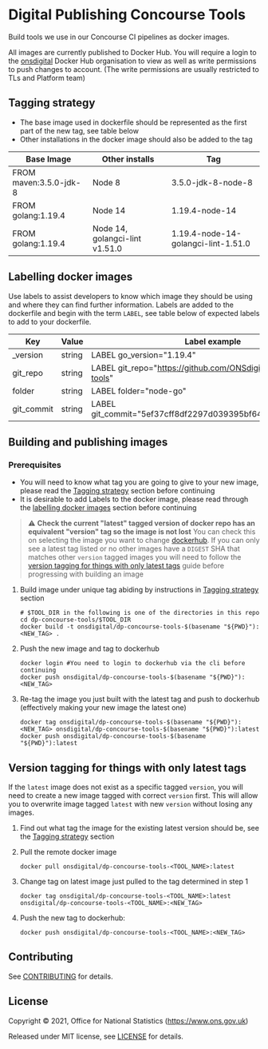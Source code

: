 # Digital Publishing Concourse Tools

Build tools we use in our Concourse CI pipelines as docker images.

All images are currently published to Docker Hub. You will require a login to the [onsdigital](https://hub.docker.com/orgs/onsdigital/repositories) Docker Hub organisation to view as well as write permissions to push changes to account. (The write permissions are usually restricted to TLs and Platform team)

## Tagging strategy

- The base image used in dockerfile should be represented as the first part of the new tag, see table below
- Other installations in the docker image should also be added to the tag

| Base Image             | Other installs                 | Tag                                 |
|------------------------|--------------------------------|-------------------------------------|
| FROM maven:3.5.0-jdk-8 | Node 8                         | 3.5.0-jdk-8-node-8                  |
| FROM golang:1.19.4     | Node 14                        | 1.19.4-node-14                      |
| FROM golang:1.19.4     | Node 14, golangci-lint v1.51.0 | 1.19.4-node-14-golangci-lint-1.51.0 |

## Labelling docker images

Use labels to assist developers to know which image they should be using and where they can find further information. Labels are added to the dockerfile and begin with the term `LABEL`, see table below of expected labels to add to your dockerfile.

| Key                     | Value  | Label example                                                     | Required |
|-------------------------|--------|-------------------------------------------------------------------|----------|
| <install-name->_version | string | LABEL go_version="1.19.4"                                         | true     |
| git_repo                | string | LABEL git_repo="https://github.com/ONSdigital/dp-concourse-tools" | true     |
| folder                  | string | LABEL folder="node-go"                                            | true     |
| git_commit              | string | LABEL git_commit="5ef37cff8df2297d039395bf64f1be600241508c"       | true     |

## Building and publishing images

### Prerequisites

- You will need to know what tag you are going to give to your new image, please read the [Tagging strategy](#tagging-strategy) section before continuing
- It is desirable to add Labels to the docker image, please read through the [labelling docker images](#labelling-docker-images) section before continuing

> :warning: **Check the current "latest" tagged version of docker repo has an equivalent "version" tag so the image is not lost**
You can check this on selecting the image you want to change [dockerhub](https://hub.docker.com/repositories/onsdigital?search=dp-concourse-tools). If you can only see a latest tag listed or no other images have a `DIGEST` SHA that matches other `version` tagged images you will need to follow the [version tagging for things with only latest tags](#version-tagging-for-things-with-only-latest-tags) guide before progressing with building an image

1. Build image under unique tag abiding by instructions in [Tagging strategy](#tagging-strategy) section

    ```shell
    # $TOOL_DIR in the following is one of the directories in this repo
    cd dp-concourse-tools/$TOOL_DIR
    docker build -t onsdigital/dp-concourse-tools-$(basename "${PWD}"):<NEW_TAG> .
    ```

2. Push the new image and tag to dockerhub

    ```shell
    docker login #You need to login to dockerhub via the cli before continuing
    docker push onsdigital/dp-concourse-tools-$(basename "${PWD}"):<NEW_TAG>
    ```

3. Re-tag the image you just built with the latest tag and push to dockerhub (effectively making your new image the latest one)

    ```shell
    docker tag onsdigital/dp-concourse-tools-$(basename "${PWD}"):<NEW_TAG> onsdigital/dp-concourse-tools-$(basename "${PWD}"):latest
    docker push onsdigital/dp-concourse-tools-$(basename "${PWD}"):latest
    ```

## Version tagging for things with only latest tags

If the `latest` image does not exist as a specific tagged `version`, you will need to create a new image tagged with correct `version` first. This will allow you to overwrite image tagged `latest` with new `version` without losing any images.

1. Find out what tag the image for the existing latest version should be, see the [Tagging strategy](#tagging-strategy) section
1. Pull the remote docker image

    ```shell
    docker pull onsdigital/dp-concourse-tools-<TOOL_NAME>:latest
    ```

1. Change tag on latest image just pulled to the tag determined in step 1

    ```shell
    docker tag onsdigital/dp-concourse-tools-<TOOL_NAME>:latest onsdigital/dp-concourse-tools-<TOOL_NAME>:<NEW_TAG>
    ```

1. Push the new tag to dockerhub:

    ```shell
    docker push onsdigital/dp-concourse-tools-<TOOL_NAME>:<NEW_TAG>
    ```

## Contributing

See [CONTRIBUTING](CONTRIBUTING.md) for details.

## License

Copyright © 2021, Office for National Statistics (<https://www.ons.gov.uk>)

Released under MIT license, see [LICENSE](LICENSE.md) for details.
